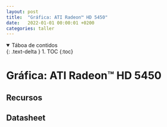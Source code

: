 ```yaml
---
layout: post
title:  "Gráfica: ATI Radeon™ HD 5450"
date:   2022-01-01 00:00:01 +0200
categories: taller
---
```


<details open markdown="block">
  <summary>
    Táboa de contidos
  </summary>
  {: .text-delta }
1. TOC
{:toc}
</details>


# Gráfica:  ATI Radeon™ HD 5450  

## Recursos

 


 
## Datasheet
 